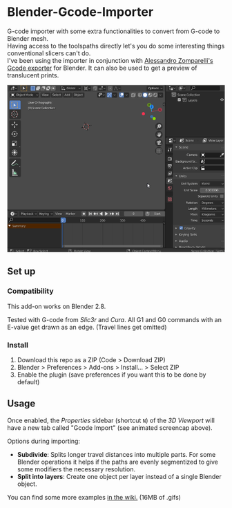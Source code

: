 # Blender-Gcode-Importer
G-code importer with some extra functionalities to convert from G-code to Blender mesh.  
Having access to the toolspaths directly let's you do some interesting things conventional slicers can't do.  
I've been using the importer in conjunction with <a href="https://github.com/alessandro-zomparelli/gcode-exporter">Alessandro Zomparelli's Gcode exporter</a> for Blender. It can also be used to get a preview of translucent prints.

<img src=https://raw.githubusercontent.com/Heinz-Loepmeier/wiki-sources/main/gcode-importer-docs/import.gif>

## Set up

### Compatibility

This add-on works on Blender 2.8.

Tested with G-code from _Slic3r_ and _Cura_. All G1 and G0 commands with an E-value get drawn as an edge. (Travel lines get omitted)

### Install

 1. Download this repo as a ZIP (Code > Download ZIP)
 1. Blender > Preferences > Add-ons > Install… > Select ZIP
 1. Enable the plugin (save preferences if you want this to be done by default)

## Usage

Once enabled, the _Properties_ sidebar (shortcut `N`) of the _3D Viewport_ will have a new tab called "Gcode Import" (see animated screencap above).

Options during importing:

  - **Subdivide**: Splits longer travel distances into multiple parts. For some Blender operations it helps if the paths are evenly segmentized to give some modifiers the necessary resolution.
  - **Split into layers**: Create one object per layer instead of a single Blender object.

You can find some more examples <a href="https://github.com/Heinz-Loepmeier/Blender-Gcode-Import/wiki">in the wiki.</a> (16MB of .gifs)
